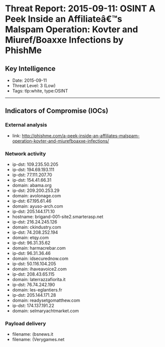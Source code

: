 # Threat Report: 2015-09-11: OSINT A Peek Inside an Affiliateâ€™s Malspam Operation: Kovter and Miuref/Boaxxe Infections by PhishMe


## Key Intelligence
* Date: 2015-09-11
* Threat Level: 3 (Low)
* Tags: tlp:white, type:OSINT

---

## Indicators of Compromise (IOCs)
### External analysis
* link: http://phishme.com/a-peek-inside-an-affiliates-malspam-operation-kovter-and-miurefboaxxe-infections/

### Network activity
* ip-dst: 109.235.50.205
* ip-dst: 194.69.193.111
* ip-dst: 77.111.207.70
* ip-dst: 154.41.66.31
* domain: abama.org
* ip-dst: 209.200.253.29
* domain: avolonage.com
* ip-dst: 67.195.61.46
* domain: ayuso-arch.com
* ip-dst: 205.144.171.10
* hostname: brigand-001-site2.smarterasp.net
* ip-dst: 216.24.245.126
* domain: ckindustry.com
* ip-dst: 74.208.252.194
* domain: etqy.com
* ip-dst: 96.31.35.62
* domain: harmacrebar.com
* ip-dst: 96.31.36.46
* domain: idsecurednow.com
* ip-dst: 50.116.104.205
* domain: ihaveavoice2.com
* ip-dst: 208.43.65.115
* domain: laterrazzafiorita.it
* ip-dst: 76.74.242.190
* domain: les-eglantiers.fr
* ip-dst: 205.144.171.28
* domain: readysetgomatthew.com
* ip-dst: 174.137.191.22
* domain: selmaryachtmarket.com

### Payload delivery
* filename: (bsnews.it
* filename: (Verygames.net
